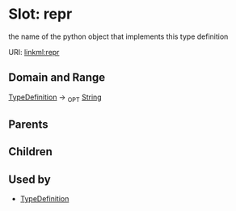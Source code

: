 
# Slot: repr


the name of the python object that implements this type definition

URI: [linkml:repr](https://w3id.org/linkml/repr)


## Domain and Range

[TypeDefinition](TypeDefinition.md) ->  <sub>OPT</sub> [String](String.md)

## Parents


## Children


## Used by

 * [TypeDefinition](TypeDefinition.md)

